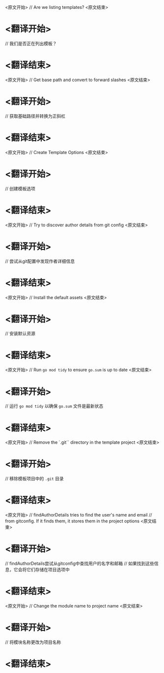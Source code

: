 
<原文开始>
// Are we listing templates?
<原文结束>

# <翻译开始>
// 我们是否正在列出模板？
# <翻译结束>


<原文开始>
// Get base path and convert to forward slashes
<原文结束>

# <翻译开始>
// 获取基础路径并转换为正斜杠
# <翻译结束>


<原文开始>
// Create Template Options
<原文结束>

# <翻译开始>
// 创建模板选项
# <翻译结束>


<原文开始>
// Try to discover author details from git config
<原文结束>

# <翻译开始>
// 尝试从git配置中发现作者详细信息
# <翻译结束>


<原文开始>
// Install the default assets
<原文结束>

# <翻译开始>
// 安装默认资源
# <翻译结束>


<原文开始>
// Run `go mod tidy` to ensure `go.sum` is up to date
<原文结束>

# <翻译开始>
// 运行 `go mod tidy` 以确保 `go.sum` 文件是最新状态
# <翻译结束>


<原文开始>
// Remove the `.git`` directory in the template project
<原文结束>

# <翻译开始>
// 移除模板项目中的 `.git` 目录
# <翻译结束>


<原文开始>
// findAuthorDetails tries to find the user's name and email
// from gitconfig. If it finds them, it stores them in the project options
<原文结束>

# <翻译开始>
// findAuthorDetails尝试从gitconfig中查找用户的名字和邮箱
// 如果找到这些信息，它会将它们存储在项目选项中
# <翻译结束>


<原文开始>
// Change the module name to project name
<原文结束>

# <翻译开始>
// 将模块名称更改为项目名称
# <翻译结束>

